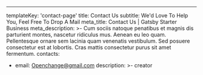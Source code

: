 ---
templateKey: 'contact-page'
title: Contact Us
subtitle: We'd Love To Help You, Feel Free To Drop A Mail
meta_title: Contact Us | Gatsby Starter Business
meta_description: >-
  Cum sociis natoque penatibus et magnis dis parturient montes, nascetur
  ridiculus mus. Aenean eu leo quam. Pellentesque ornare sem lacinia quam
  venenatis vestibulum. Sed posuere consectetur est at lobortis. Cras mattis
  consectetur purus sit amet fermentum.
contacts:
  - email: Openchange@gmail.com
    description: >-
      creator
